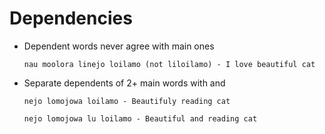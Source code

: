 # Dependencies

* Dependent words never agree with main ones

  `nau moolora linejo loilamo (not liloilamo) - I love beautiful cat`

* Separate dependents of 2+ main words with and

  `nejo lomojowa loilamo - Beautifuly reading cat`

  `nejo lomojowa lu loilamo - Beautiful and reading cat`